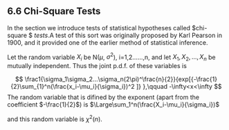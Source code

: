 ## 6.6 Chi-Square Tests

In the section we introduce tests of statistical hypotheses called $chi-square $ $tests$.A test of this sort was originally proposed by Karl Pearson in 1900, and it provided one of the earlier method of statistical inference.

Let the random variable $X_i$ be N($\mu$, $\sigma^2$), i=1,2......,n, and let $X_1,X_2,...,X_n$ be mutually independent. Thus the joint p.d.f. of these variables is


$$
\frac1{\sigma_1\sigma_2...\sigma_n(2\pi)^\frac{n}{2}}{exp[{-\frac{1}{2}\sum_{1}^n(\frac{x_i-\mu_i}{\sigma_i})^2  ]} },\qquad -\infty<x<\infty
$$
The random variable that is difined by the exponent (apart from the coefficient $-\frac{1}{2}$) is $\Large\sum_1^n(\frac{X_i-\mu_i}{\sigma_i})$

and this random variable is $\chi^2(n)$.

